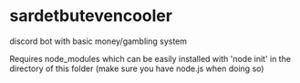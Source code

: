 # sardetbutevencooler
discord bot with basic money/gambling system


Requires node_modules which can be easily installed with 'node init' in the directory of this folder (make sure you have node.js when doing so)
